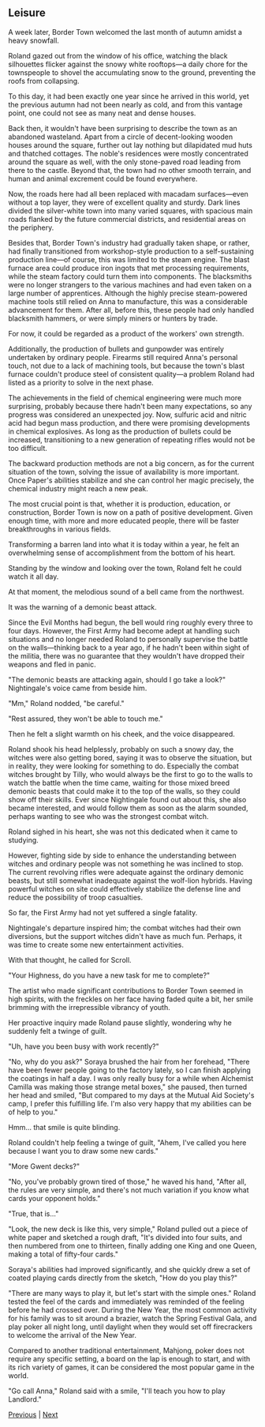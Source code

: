 ## Leisure
A week later, Border Town welcomed the last month of autumn amidst a heavy snowfall.

Roland gazed out from the window of his office, watching the black silhouettes flicker against the snowy white rooftops—a daily chore for the townspeople to shovel the accumulating snow to the ground, preventing the roofs from collapsing.



To this day, it had been exactly one year since he arrived in this world, yet the previous autumn had not been nearly as cold, and from this vantage point, one could not see as many neat and dense houses.

Back then, it wouldn't have been surprising to describe the town as an abandoned wasteland. Apart from a circle of decent-looking wooden houses around the square, further out lay nothing but dilapidated mud huts and thatched cottages. The noble's residences were mostly concentrated around the square as well, with the only stone-paved road leading from there to the castle. Beyond that, the town had no other smooth terrain, and human and animal excrement could be found everywhere.



Now, the roads here had all been replaced with macadam surfaces—even without a top layer, they were of excellent quality and sturdy. Dark lines divided the silver-white town into many varied squares, with spacious main roads flanked by the future commercial districts, and residential areas on the periphery.



Besides that, Border Town's industry had gradually taken shape, or rather, had finally transitioned from workshop-style production to a self-sustaining production line—of course, this was limited to the steam engine. The blast furnace area could produce iron ingots that met processing requirements, while the steam factory could turn them into components. The blacksmiths were no longer strangers to the various machines and had even taken on a large number of apprentices. Although the highly precise steam-powered machine tools still relied on Anna to manufacture, this was a considerable advancement for them. After all, before this, these people had only handled blacksmith hammers, or were simply miners or hunters by trade.



For now, it could be regarded as a product of the workers' own strength.



Additionally, the production of bullets and gunpowder was entirely undertaken by ordinary people. Firearms still required Anna's personal touch, not due to a lack of machining tools, but because the town's blast furnace couldn't produce steel of consistent quality—a problem Roland had listed as a priority to solve in the next phase.



The achievements in the field of chemical engineering were much more surprising, probably because there hadn't been many expectations, so any progress was considered an unexpected joy. Now, sulfuric acid and nitric acid had begun mass production, and there were promising developments in chemical explosives. As long as the production of bullets could be increased, transitioning to a new generation of repeating rifles would not be too difficult.



The backward production methods are not a big concern, as for the current situation of the town, solving the issue of availability is more important. Once Paper's abilities stabilize and she can control her magic precisely, the chemical industry might reach a new peak.

The most crucial point is that, whether it is production, education, or construction, Border Town is now on a path of positive development. Given enough time, with more and more educated people, there will be faster breakthroughs in various fields.

Transforming a barren land into what it is today within a year, he felt an overwhelming sense of accomplishment from the bottom of his heart.

Standing by the window and looking over the town, Roland felt he could watch it all day.

At that moment, the melodious sound of a bell came from the northwest.

It was the warning of a demonic beast attack.

Since the Evil Months had begun, the bell would ring roughly every three to four days. However, the First Army had become adept at handling such situations and no longer needed Roland to personally supervise the battle on the walls—thinking back to a year ago, if he hadn't been within sight of the militia, there was no guarantee that they wouldn't have dropped their weapons and fled in panic.

"The demonic beasts are attacking again, should I go take a look?" Nightingale's voice came from beside him.

"Mm," Roland nodded, "be careful."



"Rest assured, they won't be able to touch me."

Then he felt a slight warmth on his cheek, and the voice disappeared.

Roland shook his head helplessly, probably on such a snowy day, the witches were also getting bored, saying it was to observe the situation, but in reality, they were looking for something to do. Especially the combat witches brought by Tilly, who would always be the first to go to the walls to watch the battle when the time came, waiting for those mixed breed demonic beasts that could make it to the top of the walls, so they could show off their skills. Ever since Nightingale found out about this, she also became interested, and would follow them as soon as the alarm sounded, perhaps wanting to see who was the strongest combat witch.

Roland sighed in his heart, she was not this dedicated when it came to studying.

However, fighting side by side to enhance the understanding between witches and ordinary people was not something he was inclined to stop. The current revolving rifles were adequate against the ordinary demonic beasts, but still somewhat inadequate against the wolf-lion hybrids. Having powerful witches on site could effectively stabilize the defense line and reduce the possibility of troop casualties.

So far, the First Army had not yet suffered a single fatality.

Nightingale's departure inspired him; the combat witches had their own diversions, but the support witches didn't have as much fun. Perhaps, it was time to create some new entertainment activities.

With that thought, he called for Scroll.

"Your Highness, do you have a new task for me to complete?"



The artist who made significant contributions to Border Town seemed in high spirits, with the freckles on her face having faded quite a bit, her smile brimming with the irrepressible vibrancy of youth.

Her proactive inquiry made Roland pause slightly, wondering why he suddenly felt a twinge of guilt.

"Uh, have you been busy with work recently?"

"No, why do you ask?" Soraya brushed the hair from her forehead, "There have been fewer people going to the factory lately, so I can finish applying the coatings in half a day. I was only really busy for a while when Alchemist Camilla was making those strange metal boxes," she paused, then turned her head and smiled, "But compared to my days at the Mutual Aid Society's camp, I prefer this fulfilling life. I'm also very happy that my abilities can be of help to you."

Hmm... that smile is quite blinding.

Roland couldn't help feeling a twinge of guilt, "Ahem, I've called you here because I want you to draw some new cards."

"More Gwent decks?"

"No, you've probably grown tired of those," he waved his hand, "After all, the rules are very simple, and there's not much variation if you know what cards your opponent holds."

"True, that is..."



"Look, the new deck is like this, very simple," Roland pulled out a piece of white paper and sketched a rough draft, "It's divided into four suits, and then numbered from one to thirteen, finally adding one King and one Queen, making a total of fifty-four cards."

Soraya's abilities had improved significantly, and she quickly drew a set of coated playing cards directly from the sketch, "How do you play this?"

"There are many ways to play it, but let's start with the simple ones." Roland tested the feel of the cards and immediately was reminded of the feeling before he had crossed over. During the New Year, the most common activity for his family was to sit around a brazier, watch the Spring Festival Gala, and play poker all night long, until daylight when they would set off firecrackers to welcome the arrival of the New Year.

Compared to another traditional entertainment, Mahjong, poker does not require any specific setting, a board on the lap is enough to start, and with its rich variety of games, it can be considered the most popular game in the world.

"Go call Anna," Roland said with a smile, "I'll teach you how to play Landlord."





[Previous](CH0371.md) | [Next](CH0373.md)
